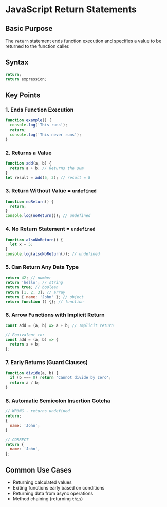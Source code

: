 # JavaScript Return Statements

## Basic Purpose

The `return` statement ends function execution and specifies a value to be returned to the function caller.

## Syntax

```javascript
return;
return expression;
```

## Key Points

### 1. Ends Function Execution

```javascript
function example() {
  console.log('This runs');
  return;
  console.log('This never runs');
}
```

### 2. Returns a Value

```javascript
function add(a, b) {
  return a + b; // Returns the sum
}
let result = add(5, 3); // result = 8
```

### 3. Return Without Value = `undefined`

```javascript
function noReturn() {
  return;
}
console.log(noReturn()); // undefined
```

### 4. No Return Statement = `undefined`

```javascript
function alsoNoReturn() {
  let x = 5;
}
console.log(alsoNoReturn()); // undefined
```

### 5. Can Return Any Data Type

```javascript
return 42; // number
return 'hello'; // string
return true; // boolean
return [1, 2, 3]; // array
return { name: 'John' }; // object
return function () {}; // function
```

### 6. Arrow Functions with Implicit Return

```javascript
const add = (a, b) => a + b; // Implicit return

// Equivalent to:
const add = (a, b) => {
  return a + b;
};
```

### 7. Early Returns (Guard Clauses)

```javascript
function divide(a, b) {
  if (b === 0) return 'Cannot divide by zero';
  return a / b;
}
```

### 8. Automatic Semicolon Insertion Gotcha

```javascript
// WRONG - returns undefined
return;
{
  name: 'John';
}

// CORRECT
return {
  name: 'John',
};
```

## Common Use Cases

- Returning calculated values
- Exiting functions early based on conditions
- Returning data from async operations
- Method chaining (returning `this`)
